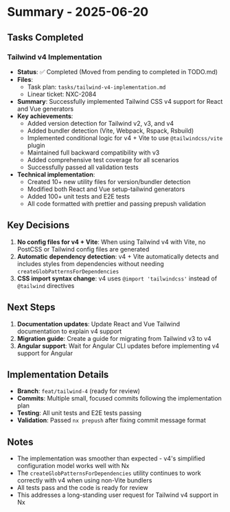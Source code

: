 # Summary - 2025-06-20

## Tasks Completed

### Tailwind v4 Implementation
- **Status**: ✅ Completed (Moved from pending to completed in TODO.md)
- **Files**:
  - Task plan: `tasks/tailwind-v4-implementation.md`
  - Linear ticket: NXC-2084
- **Summary**: Successfully implemented Tailwind CSS v4 support for React and Vue generators
- **Key achievements**:
  - Added version detection for Tailwind v2, v3, and v4
  - Added bundler detection (Vite, Webpack, Rspack, Rsbuild)
  - Implemented conditional logic for v4 + Vite to use `@tailwindcss/vite` plugin
  - Maintained full backward compatibility with v3
  - Added comprehensive test coverage for all scenarios
  - Successfully passed all validation tests
- **Technical implementation**:
  - Created 10+ new utility files for version/bundler detection
  - Modified both React and Vue setup-tailwind generators
  - Added 100+ unit tests and E2E tests
  - All code formatted with prettier and passing prepush validation

## Key Decisions

1. **No config files for v4 + Vite**: When using Tailwind v4 with Vite, no PostCSS or Tailwind config files are generated
2. **Automatic dependency detection**: v4 + Vite automatically detects and includes styles from dependencies without needing `createGlobPatternsForDependencies`
3. **CSS import syntax change**: v4 uses `@import 'tailwindcss'` instead of `@tailwind` directives

## Next Steps

1. **Documentation updates**: Update React and Vue Tailwind documentation to explain v4 support
2. **Migration guide**: Create a guide for migrating from Tailwind v3 to v4
3. **Angular support**: Wait for Angular CLI updates before implementing v4 support for Angular

## Implementation Details

- **Branch**: `feat/tailwind-4` (ready for review)
- **Commits**: Multiple small, focused commits following the implementation plan
- **Testing**: All unit tests and E2E tests passing
- **Validation**: Passed `nx prepush` after fixing commit message format

## Notes

- The implementation was smoother than expected - v4's simplified configuration model works well with Nx
- The `createGlobPatternsForDependencies` utility continues to work correctly with v4 when using non-Vite bundlers
- All tests pass and the code is ready for review
- This addresses a long-standing user request for Tailwind v4 support in Nx